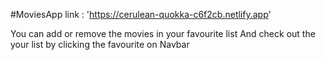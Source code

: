 #MoviesApp
link : 'https://cerulean-quokka-c6f2cb.netlify.app'

 You can add or remove the movies in your favourite list 
 And check out the your list by clicking the favourite on Navbar


